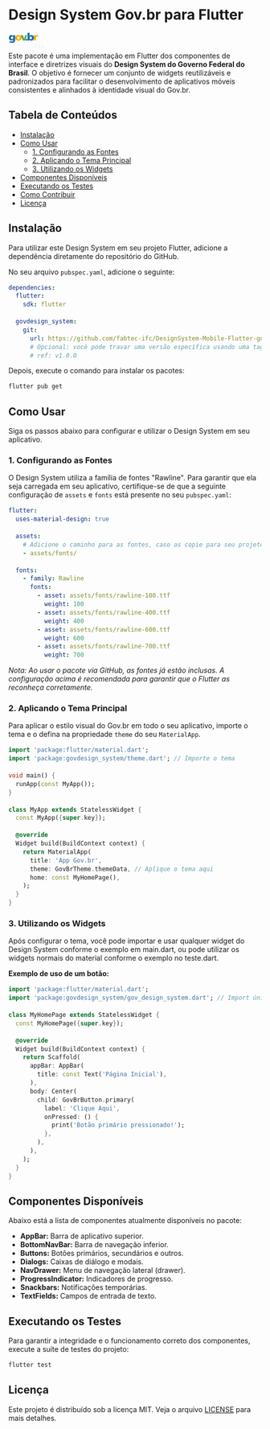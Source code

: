 # Design System Gov.br para Flutter

![Logo Gov.br](https://raw.githubusercontent.com/fabtec-ifc/DesignSystem-Mobile-Flutter-gov.br/main/images/logo_gov.png)

Este pacote é uma implementação em Flutter dos componentes de interface e diretrizes visuais do **Design System do Governo Federal do Brasil**. O objetivo é fornecer um conjunto de widgets reutilizáveis e padronizados para facilitar o desenvolvimento de aplicativos móveis consistentes e alinhados à identidade visual do Gov.br.

## Tabela de Conteúdos

- [Instalação](#instalação)
- [Como Usar](#como-usar)
  - [1. Configurando as Fontes](#1-configurando-as-fontes)
  - [2. Aplicando o Tema Principal](#2-aplicando-o-tema-principal)
  - [3. Utilizando os Widgets](#3-utilizando-os-widgets)
- [Componentes Disponíveis](#componentes-disponíveis)
- [Executando os Testes](#executando-os-testes)
- [Como Contribuir](#como-contribuir)
- [Licença](#licença)

## Instalação

Para utilizar este Design System em seu projeto Flutter, adicione a dependência diretamente do repositório do GitHub.

No seu arquivo `pubspec.yaml`, adicione o seguinte:

```yaml
dependencies:
  flutter:
    sdk: flutter
  
  govdesign_system:
    git:
      url: https://github.com/fabtec-ifc/DesignSystem-Mobile-Flutter-gov.br.git
      # Opcional: você pode travar uma versão específica usando uma tag ou commit
      # ref: v1.0.0
```

Depois, execute o comando para instalar os pacotes:

```sh
flutter pub get
```

## Como Usar

Siga os passos abaixo para configurar e utilizar o Design System em seu aplicativo.

### 1. Configurando as Fontes

O Design System utiliza a família de fontes "Rawline". Para garantir que ela seja carregada em seu aplicativo, certifique-se de que a seguinte configuração de `assets` e `fonts` está presente no seu `pubspec.yaml`:

```yaml
flutter:
  uses-material-design: true

  assets:
    # Adicione o caminho para as fontes, caso as copie para seu projeto
    - assets/fonts/

  fonts:
    - family: Rawline
      fonts:
        - asset: assets/fonts/rawline-100.ttf
          weight: 100
        - asset: assets/fonts/rawline-400.ttf
          weight: 400
        - asset: assets/fonts/rawline-600.ttf
          weight: 600
        - asset: assets/fonts/rawline-700.ttf
          weight: 700
```
*Nota: Ao usar o pacote via GitHub, as fontes já estão inclusas. A configuração acima é recomendada para garantir que o Flutter as reconheça corretamente.*

### 2. Aplicando o Tema Principal

Para aplicar o estilo visual do Gov.br em todo o seu aplicativo, importe o tema e o defina na propriedade `theme` do seu `MaterialApp`.

```dart
import 'package:flutter/material.dart';
import 'package:govdesign_system/theme.dart'; // Importe o tema

void main() {
  runApp(const MyApp());
}

class MyApp extends StatelessWidget {
  const MyApp({super.key});

  @override
  Widget build(BuildContext context) {
    return MaterialApp(
      title: 'App Gov.br',
      theme: GovBrTheme.themeData, // Aplique o tema aqui
      home: const MyHomePage(),
    );
  }
}
```

### 3. Utilizando os Widgets

Após configurar o tema, você pode importar e usar qualquer widget do Design System conforme o exemplo em main.dart, ou pode utilizar os widgets normais do material conforme o exemplo no teste.dart.

**Exemplo de uso de um botão:**

```dart
import 'package:flutter/material.dart';
import 'package:govdesign_system/gov_design_system.dart'; // Import único para todos os componentes implementados no Design System

class MyHomePage extends StatelessWidget {
  const MyHomePage({super.key});

  @override
  Widget build(BuildContext context) {
    return Scaffold(
      appBar: AppBar(
        title: const Text('Página Inicial'),
      ),
      body: Center(
        child: GovBrButton.primary(
          label: 'Clique Aqui',
          onPressed: () {
            print('Botão primário pressionado!');
          },
        ),
      ),
    );
  }
}
```

## Componentes Disponíveis

Abaixo está a lista de componentes atualmente disponíveis no pacote:

- **AppBar:** Barra de aplicativo superior.
- **BottomNavBar:** Barra de navegação inferior.
- **Buttons:** Botões primários, secundários e outros.
- **Dialogs:** Caixas de diálogo e modais.
- **NavDrawer:** Menu de navegação lateral (drawer).
- **ProgressIndicator:** Indicadores de progresso.
- **Snackbars:** Notificações temporárias.
- **TextFields:** Campos de entrada de texto.

## Executando os Testes

Para garantir a integridade e o funcionamento correto dos componentes, execute a suíte de testes do projeto:

```sh
flutter test
```

## Licença

Este projeto é distribuído sob a licença MIT. Veja o arquivo [LICENSE](LICENSE) para mais detalhes.